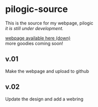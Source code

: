 # pilogic-source

This is the source for my webpage, pilogic  
*it is still under development.*  
  
[webpage available here (down)](https://pi.logicandproportion.com)  
more goodies coming soon!

## v.01

Make the webpage and upload to github

## v.02

Update the design and add a webring
